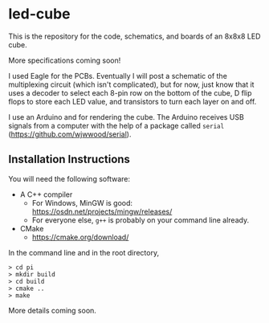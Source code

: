 # led-cube
This is the repository for the code, schematics, and boards of an 8x8x8 LED cube.

More specifications coming soon!

I used Eagle for the PCBs. Eventually I will post a schematic of the multiplexing circuit (which isn't complicated), but for now, just know that it uses a decoder to select each 8-pin row on the bottom of the cube, D flip flops to store each LED value, and transistors to turn each layer on and off.

I use an Arduino and for rendering the cube. The Arduino receives USB signals from a computer with the help of a package called `serial` (https://github.com/wjwwood/serial). 

## Installation Instructions
You will need the following software:
- A C++ compiler
    - For Windows, MinGW is good: https://osdn.net/projects/mingw/releases/
    - For everyone else, `g++` is probably on your command line already.
- CMake
    - https://cmake.org/download/

In the command line and in the root directory,
```
> cd pi
> mkdir build
> cd build
> cmake ..
> make
```

More details coming soon. 
